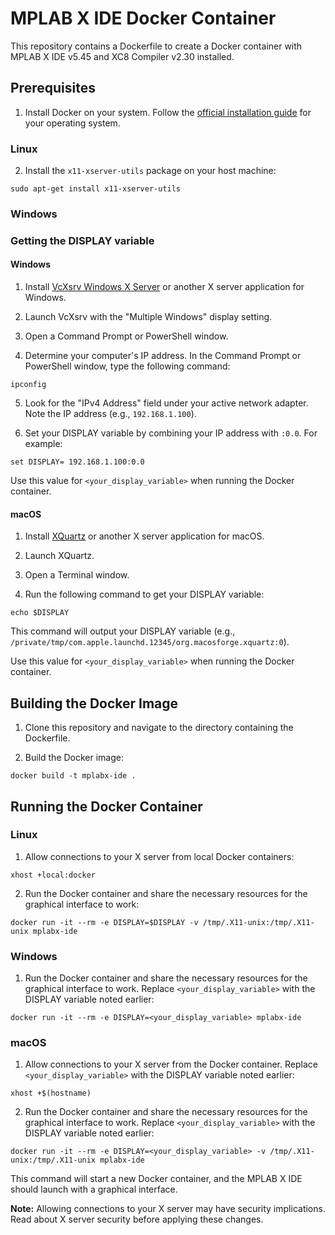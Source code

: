 # MPLAB X IDE Docker Container

This repository contains a Dockerfile to create a Docker container with MPLAB X IDE v5.45 and XC8 Compiler v2.30 installed.

## Prerequisites

1. Install Docker on your system. Follow the [official installation guide](https://docs.docker.com/engine/install/) for your operating system.

### Linux

2. Install the `x11-xserver-utils` package on your host machine:

``` sudo apt-get install x11-xserver-utils ```


### Windows

### Getting the DISPLAY variable

#### Windows

1. Install [VcXsrv Windows X Server](https://sourceforge.net/projects/vcxsrv/) or another X server application for Windows.

2. Launch VcXsrv with the "Multiple Windows" display setting.

3. Open a Command Prompt or PowerShell window.

4. Determine your computer's IP address. In the Command Prompt or PowerShell window, type the following command:

```ipconfig```

5. Look for the "IPv4 Address" field under your active network adapter. Note the IP address (e.g., `192.168.1.100`).

6. Set your DISPLAY variable by combining your IP address with `:0.0`. For example:

``` set DISPLAY= 192.168.1.100:0.0 ```

Use this value for `<your_display_variable>` when running the Docker container.

#### macOS

1. Install [XQuartz](https://www.xquartz.org/) or another X server application for macOS.

2. Launch XQuartz.

3. Open a Terminal window.

4. Run the following command to get your DISPLAY variable:

```echo $DISPLAY```

This command will output your DISPLAY variable (e.g., `/private/tmp/com.apple.launchd.12345/org.macosforge.xquartz:0`).

Use this value for `<your_display_variable>` when running the Docker container.


## Building the Docker Image

1. Clone this repository and navigate to the directory containing the Dockerfile.

2. Build the Docker image:

```docker build -t mplabx-ide .```

## Running the Docker Container

### Linux

1. Allow connections to your X server from local Docker containers:

``` xhost +local:docker ```

2. Run the Docker container and share the necessary resources for the graphical interface to work:

```docker run -it --rm -e DISPLAY=$DISPLAY -v /tmp/.X11-unix:/tmp/.X11-unix mplabx-ide```

### Windows

1. Run the Docker container and share the necessary resources for the graphical interface to work. Replace `<your_display_variable>` with the DISPLAY variable noted earlier:

```docker run -it --rm -e DISPLAY=<your_display_variable> mplabx-ide```

### macOS

1. Allow connections to your X server from the Docker container. Replace `<your_display_variable>` with the DISPLAY variable noted earlier:

```xhost +$(hostname)```

2. Run the Docker container and share the necessary resources for the graphical interface to work. Replace `<your_display_variable>` with the DISPLAY variable noted earlier:

```docker run -it --rm -e DISPLAY=<your_display_variable> -v /tmp/.X11-unix:/tmp/.X11-unix mplabx-ide```

This command will start a new Docker container, and the MPLAB X IDE should launch with a graphical interface.

**Note:** Allowing connections to your X server may have security implications. Read about X server security before applying these changes.

